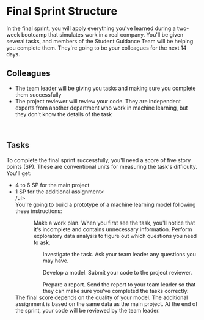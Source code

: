 <h1>Final Sprint Structure</h1>
In the final sprint, you will apply everything you've learned during a two-week bootcamp that simulates work in a real company. You'll be given several tasks, and members of the Student Guidance Team will be helping you complete them. They're going to be your colleagues for the next 14 days.

<h2>Colleagues</h2>
<ul><li>
The team leader will be giving you tasks and making sure you complete them successfully</li><li>
The project reviewer will review your code. They are independent experts from another department who work in machine learning, but they don't know the details of the task</li></ul>
<br><h2>Tasks</h2>
To complete the final sprint successfully, you'll need a score of five story points (SP). These are conventional units for measuring the task's difficulty. You'll get:
<ul><li>4 to 6 SP for the main project</li>
<li>1 SP for the additional assignment<</li>/ul><br>
You're going to build a prototype of a machine learning model following these instructions:
<ul><ol>Make a work plan. When you first see the task, you'll notice that it's incomplete and contains unnecessary information. Perform exploratory data analysis to figure out which questions you need to ask.
<ol>Investigate the task. Ask your team leader any questions you may have.</ol>
<ol>Develop a model. Submit your code to the project reviewer.</ol>
<ol>Prepare a report. Send the report to your team leader so that they can make sure you've completed the tasks correctly.</ol></ul>
The final score depends on the quality of your model.
The additional assignment is based on the same data as the main project.
At the end of the sprint, your code will be reviewed by the team leader.
